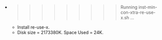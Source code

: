 * >>>>>>>>> Running inst-min-con-xtra-re-use-x.sh ...
  * Install re-use-x.
  * Disk size = 2173380K. Space Used = 24K.
